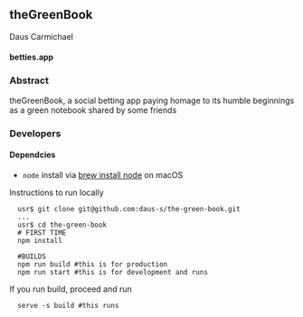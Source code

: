 ## theGreenBook
Daus Carmichael
#### betties.app
### Abstract
theGreenBook, a social betting app paying homage to its humble beginnings as a green notebook shared by some friends

### Developers
#### Dependcies
- `node` install via [brew install node](https://formulae.brew.sh/formula/node) on macOS

Instructions to run locally
```
  usr$ git clone git@github.com:daus-s/the-green-book.git
  ...
  usr$ cd the-green-book
  # FIRST TIME
  npm install

  #BUILDS
  npm run build #this is for production
  npm run start #this is for development and runs
```

If you run build, proceed and run
```
  serve -s build #this runs
```
